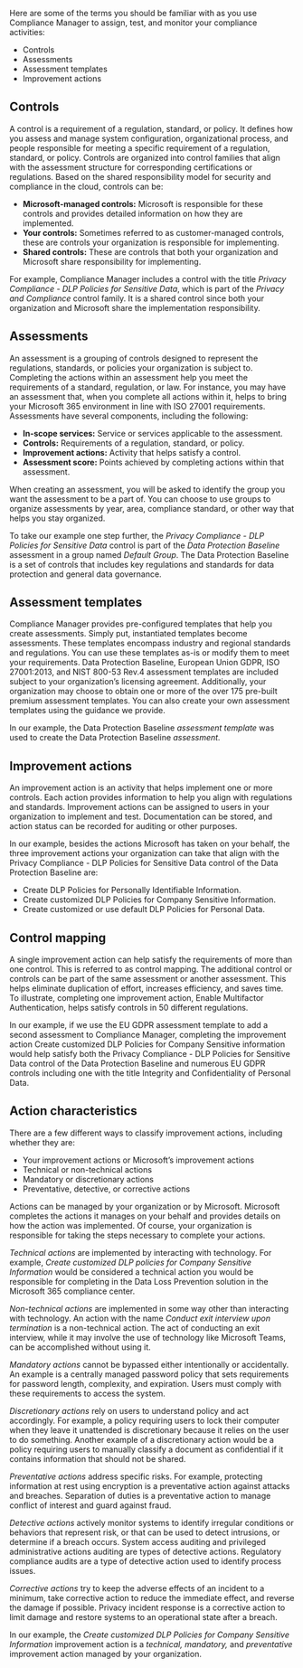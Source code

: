 Here are some of the terms you should be familiar with as you use Compliance Manager to assign, test, and monitor your compliance activities:
- Controls
- Assessments
- Assessment templates
- Improvement actions

## Controls
A control is a requirement of a regulation, standard, or policy. It defines how you assess and manage system configuration, organizational process, and people responsible for meeting a specific requirement of a regulation, standard, or policy. Controls are organized into control families that align with the assessment structure for corresponding certifications or regulations. Based on the shared responsibility model for security and compliance in the cloud, controls can be: 
- **Microsoft-managed controls:** Microsoft is responsible for these controls and provides detailed information on how they are implemented.
- **Your controls:** Sometimes referred to as customer-managed controls, these are controls your organization is responsible for implementing.
- **Shared controls:** These are controls that both your organization and Microsoft share responsibility for implementing.

For example, Compliance Manager includes a control with the title *Privacy Compliance - DLP Policies for Sensitive Data*, which is part of the *Privacy and Compliance* control family. It is a shared control since both your organization and Microsoft share the implementation responsibility. 

## Assessments
An assessment is a grouping of controls designed to represent the regulations, standards, or policies your organization is subject to. Completing the actions within an assessment help you meet the requirements of a standard, regulation, or law. For instance, you may have an assessment that, when you complete all actions within it, helps to bring your Microsoft 365 environment in line with ISO 27001 requirements. Assessments have several components, including the following:
- **In-scope services:** Service or services applicable to the assessment.
- **Controls:** Requirements of a regulation, standard, or policy.
- **Improvement actions:** Activity that helps satisfy a control.
- **Assessment score:** Points achieved by completing actions within that assessment.

When creating an assessment, you will be asked to identify the group you want the assessment to be a part of. You can choose to use groups to organize assessments by year, area, compliance standard, or other way that helps you stay organized.

To take our example one step further, the *Privacy Compliance - DLP Policies for Sensitive Data* control is part of the *Data Protection Baseline* assessment in a group named *Default Group*. The Data Protection Baseline is a set of controls that includes key regulations and standards for data protection and general data governance. 

## Assessment templates 
Compliance Manager provides pre-configured templates that help you create assessments. Simply put, instantiated templates become assessments. These templates encompass industry and regional standards and regulations. You can use these templates as-is or modify them to meet your requirements. Data Protection Baseline, European Union GDPR, ISO 27001:2013, and NIST 800-53 Rev.4 assessment templates are included subject to your organization’s licensing agreement. Additionally, your organization may choose to obtain one or more of the over 175 pre-built premium assessment templates. You can also create your own assessment templates using the guidance we provide.

In our example, the Data Protection Baseline *assessment template* was used to create the Data Protection Baseline *assessment.*
  
## Improvement actions
An improvement action is an activity that helps implement one or more controls. Each action provides information to help you align with regulations and standards. Improvement actions can be assigned to users in your organization to implement and test. Documentation can be stored, and action status can be recorded for auditing or other purposes.

In our example, besides the actions Microsoft has taken on your behalf, the three improvement actions your organization can take that align with the Privacy Compliance - DLP Policies for Sensitive Data control of the Data Protection Baseline are:
- Create DLP Policies for Personally Identifiable Information.  
- Create customized DLP Policies for Company Sensitive Information.
- Create customized or use default DLP Policies for Personal Data.

## Control mapping
A single improvement action can help satisfy the requirements of more than one control. This is referred to as control mapping. The additional control or controls can be part of the same assessment or another assessment. This helps eliminate duplication of effort, increases efficiency, and saves time. To illustrate, completing one improvement action, Enable Multifactor Authentication, helps satisfy controls in 50 different regulations. 

In our example, if we use the EU GDPR assessment template to add a second assessment to Compliance Manager, completing the improvement action Create customized DLP Policies for Company Sensitive information would help satisfy both the Privacy Compliance - DLP Policies for Sensitive Data control of the Data Protection Baseline and numerous EU GDPR controls including one with the title Integrity and Confidentiality of Personal Data. 

## Action characteristics
There are a few different ways to classify improvement actions, including whether they are:
- Your improvement actions or Microsoft’s improvement actions
- Technical or non-technical actions
- Mandatory or discretionary actions
- Preventative, detective, or corrective actions

Actions can be managed by your organization or by Microsoft. Microsoft completes the actions it manages on your behalf and provides details on how the action was implemented. Of course, your organization is responsible for taking the steps necessary to complete your actions.

*Technical actions* are implemented by interacting with technology. For example, *Create customized DLP policies for Company Sensitive Information* would be considered a technical action you would be responsible for completing in the Data Loss Prevention solution in the Microsoft 365 compliance center.

*Non-technical actions* are implemented in some way other than interacting with technology. An action with the name *Conduct exit interview upon termination* is a non-technical action. The act of conducting an exit interview, while it may involve the use of technology like Microsoft Teams, can be accomplished without using it. 

*Mandatory actions* cannot be bypassed either intentionally or accidentally. An example is a centrally managed password policy that sets requirements for password length, complexity, and expiration. Users must comply with these requirements to access the system.

*Discretionary actions* rely on users to understand policy and act accordingly. For example, a policy requiring users to lock their computer when they leave it unattended is discretionary because it relies on the user to do something. Another example of a discretionary action would be a policy requiring users to manually classify a document as confidential if it contains information that should not be shared.

*Preventative actions* address specific risks. For example, protecting information at rest using encryption is a preventative action against attacks and breaches. Separation of duties is a preventative action to manage conflict of interest and guard against fraud.

*Detective actions* actively monitor systems to identify irregular conditions or behaviors that represent risk, or that can be used to detect intrusions, or determine if a breach occurs. System access auditing and privileged administrative actions auditing are types of detective actions. Regulatory compliance audits are a type of detective action used to identify process issues.

*Corrective actions* try to keep the adverse effects of an incident to a minimum, take corrective action to reduce the immediate effect, and reverse the damage if possible. Privacy incident response is a corrective action to limit damage and restore systems to an operational state after a breach.

In our example, the *Create customized DLP Policies for Company Sensitive Information* improvement action is a *technical, mandatory,* and *preventative* improvement action managed by your organization.
